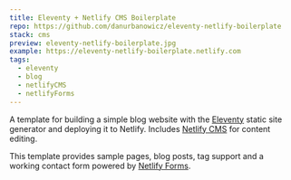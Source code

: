 ```yaml
---
title: Eleventy + Netlify CMS Boilerplate
repo: https://github.com/danurbanowicz/eleventy-netlify-boilerplate
stack: cms
preview: eleventy-netlify-boilerplate.jpg
example: https://eleventy-netlify-boilerplate.netlify.com
tags:
  - eleventy
  - blog
  - netlifyCMS
  - netlifyForms
---
```

A template for building a simple blog website with the [Eleventy](https://www.11ty.io) static site generator and deploying it to Netlify. Includes [Netlify CMS](https://www.netlifycms.org) for content editing.

This template provides sample pages, blog posts, tag support and a working contact form powered by [Netlify Forms](https://www.netlify.com/docs/form-handling).
